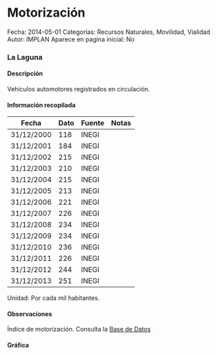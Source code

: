 Motorización
=====

Fecha: 2014-05-01
Categorías: Recursos Naturales, Movilidad, Vialidad
Autor: IMPLAN
Aparece en pagina inicial: No

### La Laguna

#### Descripción

Vehículos automotores registrados en circulación.

<!-- break -->

#### Información recopilada

<table class="table table-hover table-bordered matriz">
  <thead>
    <tr><th>Fecha</th><th>Dato</th><th>Fuente</th><th>Notas</th></tr>
  </thead>
  <tbody>
    <tr><td class="centrado">31/12/2000</td><td class="derecha">118</td><td>INEGI</td><td></td></tr>
    <tr><td class="centrado">31/12/2001</td><td class="derecha">184</td><td>INEGI</td><td></td></tr>
    <tr><td class="centrado">31/12/2002</td><td class="derecha">215</td><td>INEGI</td><td></td></tr>
    <tr><td class="centrado">31/12/2003</td><td class="derecha">210</td><td>INEGI</td><td></td></tr>
    <tr><td class="centrado">31/12/2004</td><td class="derecha">215</td><td>INEGI</td><td></td></tr>
    <tr><td class="centrado">31/12/2005</td><td class="derecha">213</td><td>INEGI</td><td></td></tr>
    <tr><td class="centrado">31/12/2006</td><td class="derecha">221</td><td>INEGI</td><td></td></tr>
    <tr><td class="centrado">31/12/2007</td><td class="derecha">226</td><td>INEGI</td><td></td></tr>
    <tr><td class="centrado">31/12/2008</td><td class="derecha">234</td><td>INEGI</td><td></td></tr>
    <tr><td class="centrado">31/12/2009</td><td class="derecha">234</td><td>INEGI</td><td></td></tr>
    <tr><td class="centrado">31/12/2010</td><td class="derecha">236</td><td>INEGI</td><td></td></tr>
    <tr><td class="centrado">31/12/2011</td><td class="derecha">226</td><td>INEGI</td><td></td></tr>
    <tr><td class="centrado">31/12/2012</td><td class="derecha">244</td><td>INEGI</td><td></td></tr>
    <tr><td class="centrado">31/12/2013</td><td class="derecha">251</td><td>INEGI</td><td></td></tr>
  </tbody>
</table>

Unidad: Por cada mil habitantes.

#### Observaciones

Índice de motorización. Consulta la [Base de Datos](http://www.inegi.org.mx/sistemas/olap/Proyectos/bd/continuas/transporte/vehiculos.asp?s=est&c=13158&proy=vmrc_vehiculos)

#### Gráfica

<div id="graficaDatos" class="grafica"></div>
<script>
  // Gráfica
  if (typeof vargraficaDatos === 'undefined') {
    vargraficaDatos = Morris.Line({
      element: 'graficaDatos',
      data: [{ fecha: '2000-12-31', dato: 118 },{ fecha: '2001-12-31', dato: 184 },{ fecha: '2002-12-31', dato: 215 },{ fecha: '2003-12-31', dato: 210 },{ fecha: '2004-12-31', dato: 215 },{ fecha: '2005-12-31', dato: 213 },{ fecha: '2006-12-31', dato: 221 },{ fecha: '2007-12-31', dato: 226 },{ fecha: '2008-12-31', dato: 234 },{ fecha: '2009-12-31', dato: 234 },{ fecha: '2010-12-31', dato: 236 },{ fecha: '2011-12-31', dato: 226 },{ fecha: '2012-12-31', dato: 244 },{ fecha: '2013-12-31', dato: 251 }],
      xkey: 'fecha',
      ykeys: ['dato'],
      labels: ['Dato'],
      lineColors: ['#FF5B02'],
      xLabelFormat: function(d) { return d.getDate()+'/'+(d.getMonth()+1)+'/'+d.getFullYear(); },
      dateFormat: function(ts) { var d = new Date(ts); return d.getDate() + '/' + (d.getMonth() + 1) + '/' + d.getFullYear(); }
    });
  }
</script>
